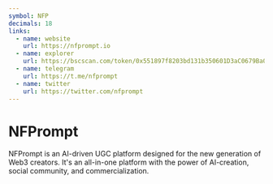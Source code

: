 ```yaml
---
symbol: NFP
decimals: 18
links:
  - name: website
    url: https://nfprompt.io
  - name: explorer
    url: https://bscscan.com/token/0x551897f8203bd131b350601D3aC0679Ba0Fc0136
  - name: telegram
    url: https://t.me/nfprompt
  - name: twitter
    url: https://twitter.com/nfprompt
---
```


# NFPrompt

NFPrompt is an AI-driven UGC platform designed for the new generation of Web3 creators. It's an all-in-one platform with the power of AI-creation, social community, and commercialization.
